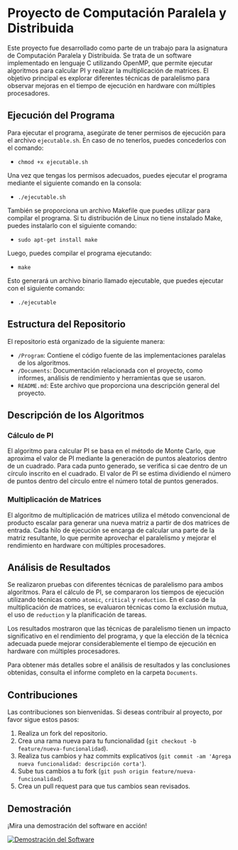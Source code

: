# Proyecto de Computación Paralela y Distribuida

Este proyecto fue desarrollado como parte de un trabajo para la asignatura de Computación Paralela y Distribuida. Se trata de un software implementado en lenguaje C utilizando OpenMP, que permite ejecutar algoritmos para calcular PI y realizar la multiplicación de matrices. El objetivo principal es explorar diferentes técnicas de paralelismo para observar mejoras en el tiempo de ejecución en hardware con múltiples procesadores.

## Ejecución del Programa

Para ejecutar el programa, asegúrate de tener permisos de ejecución para el archivo `ejecutable.sh`. En caso de no tenerlos, puedes concederlos con el comando:

* ``` chmod +x ejecutable.sh ```

Una vez que tengas los permisos adecuados, puedes ejecutar el programa mediante el siguiente comando en la consola:

* ```./ejecutable.sh```

También se proporciona un archivo Makefile que puedes utilizar para compilar el programa. Si tu distribución de Linux no tiene instalado Make, puedes instalarlo con el siguiente comando:

* ```sudo apt-get install make```

Luego, puedes compilar el programa ejecutando:

* ```make```

Esto generará un archivo binario llamado ejecutable, que puedes ejecutar con el siguiente comando:

* ```./ejecutable```

## Estructura del Repositorio

El repositorio está organizado de la siguiente manera:

- `/Program`: Contiene el código fuente de las implementaciones paralelas de los algoritmos.
- `/Documents`: Documentación relacionada con el proyecto, como informes, análisis de rendimiento y herramientas que se usaron.
- `README.md`: Este archivo que proporciona una descripción general del proyecto.


## Descripción de los Algoritmos

### Cálculo de PI

El algoritmo para calcular PI se basa en el método de Monte Carlo, que aproxima el valor de PI mediante la generación de puntos aleatorios dentro de un cuadrado. Para cada punto generado, se verifica si cae dentro de un círculo inscrito en el cuadrado. El valor de PI se estima dividiendo el número de puntos dentro del círculo entre el número total de puntos generados.

### Multiplicación de Matrices

El algoritmo de multiplicación de matrices utiliza el método convencional de producto escalar para generar una nueva matriz a partir de dos matrices de entrada. Cada hilo de ejecución se encarga de calcular una parte de la matriz resultante, lo que permite aprovechar el paralelismo y mejorar el rendimiento en hardware con múltiples procesadores.

## Análisis de Resultados

Se realizaron pruebas con diferentes técnicas de paralelismo para ambos algoritmos. Para el cálculo de PI, se compararon los tiempos de ejecución utilizando técnicas como `atomic`, `critical` y `reduction`. En el caso de la multiplicación de matrices, se evaluaron técnicas como la exclusión mutua, el uso de `reduction` y la planificación de tareas.

Los resultados mostraron que las técnicas de paralelismo tienen un impacto significativo en el rendimiento del programa, y que la elección de la técnica adecuada puede mejorar considerablemente el tiempo de ejecución en hardware con múltiples procesadores.

Para obtener más detalles sobre el análisis de resultados y las conclusiones obtenidas, consulta el informe completo en la carpeta `Documents`.

## Contribuciones

Las contribuciones son bienvenidas. Si deseas contribuir al proyecto, por favor sigue estos pasos:

1. Realiza un fork del repositorio.
2. Crea una rama nueva para tu funcionalidad (`git checkout -b feature/nueva-funcionalidad`).
3. Realiza tus cambios y haz commits explicativos (`git commit -am 'Agrega nueva funcionalidad: descripción corta'`).
4. Sube tus cambios a tu fork (`git push origin feature/nueva-funcionalidad`).
5. Crea un pull request para que tus cambios sean revisados.

## Demostración

¡Mira una demostración del software en acción!

[![Demostración del Software](https://img.youtube.com/vi/DQA52xzI4tU/maxresdefault.jpg)](https://youtu.be/DQA52xzI4tU)
